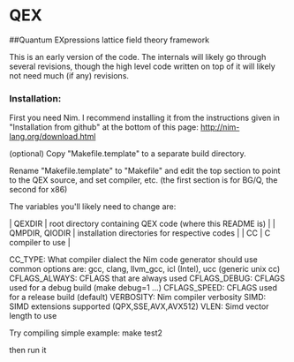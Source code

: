 # QEX
##Quantum EXpressions lattice field theory framework

This is an early version of the code.  The internals will likely go through
several revisions, though the high level code written on top of it will
likely not need much (if any) revisions.

### Installation:

First you need Nim.  I recommend installing it from the instructions
given in "Installation from github" at the bottom of this page:
http://nim-lang.org/download.html

(optional) Copy "Makefile.template" to a separate build directory.

Rename "Makefile.template" to "Makefile" and edit the top section
to point to the QEX source, and set compiler, etc.
(the first section is for BG/Q, the second for x86)

The variables you'll likely need to change are:

| QEXDIR | root directory containing QEX code (where this README is) |
| QMPDIR, QIODIR | installation directories for respective codes |
| CC | C compiler to use |

CC_TYPE: What compiler dialect the Nim code generator should use
         common options are: gcc, clang, llvm_gcc, icl (Intel),
         ucc (generic unix cc)
CFLAGS_ALWAYS: CFLAGS that are always used
CFLAGS_DEBUG: CFLAGS used for a debug build (make debug=1 ...)
CFLAGS_SPEED: CFLAGS used for a release build (default)
VERBOSITY: Nim compiler verbosity
SIMD: SIMD extensions supported (QPX,SSE,AVX,AVX512)
VLEN: Simd vector length to use

Try compiling simple example:
make test2

then run it
